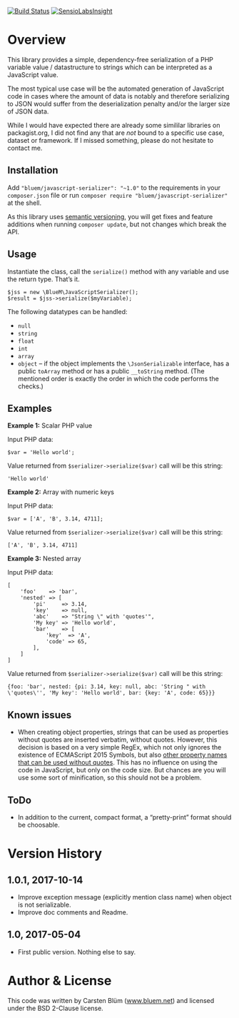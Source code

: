 [![Build Status](https://api.travis-ci.org/BlueM/PHP-JavaScript-Serializer.svg?branch=master)](https://travis-ci.org/BlueM/PHP-JavaScript-Serializer)
[![SensioLabsInsight](https://insight.sensiolabs.com/projects/a2a2401a-906e-4f9d-b889-416890a620ca/mini.png)](https://insight.sensiolabs.com/projects/a2a2401a-906e-4f9d-b889-416890a620ca)

Overview
========

This library provides a simple, dependency-free serialization of a PHP variable value / datastructure to strings which can be interpreted as a JavaScript value.

The most typical use case will be the automated generation of JavaScript code in cases where the amount of data is notably and therefore serializing to JSON would suffer from the deserialization penalty and/or the larger size of JSON data.

While I would have expected there are already some simililar libraries on packagist.org, I did not find any that are *not* bound to a specific use case, dataset or framework. If I missed something, please do not hesitate to contact me.


Installation
-------------
Add `"bluem/javascript-serializer": "~1.0"` to the requirements in your `composer.json` file or run `composer require "bluem/javascript-serializer"` at the shell.

As this library uses [semantic versioning](http://semver.org), you will get fixes and feature additions when running `composer update`, but not changes which break the API.


Usage
----

Instantiate the class, call the `serialize()` method with any variable and use the return type. That’s it.

    $jss = new \BlueM\JavaScriptSerializer();
    $result = $jss->serialize($myVariable);

The following datatypes can be handled:

* `null`
* `string`
* `float`
* `int`
* `array`
* `object` – if the object implements the `\JsonSerializable` interface, has a public `toArray` method or has a public `__toString` method. (The mentioned order is exactly the order in which the code performs the checks.)


Examples
--------

**Example 1:** Scalar PHP value

Input PHP data:

    $var = 'Hello world';

Value returned from `$serializer->serialize($var)` call will be this string:

    'Hello world'

**Example 2:** Array with numeric keys

Input PHP data:

    $var = ['A', 'B', 3.14, 4711];

Value returned from `$serializer->serialize($var)` call will be this string:

    ['A', 'B', 3.14, 4711]


**Example 3:** Nested array
 
Input PHP data:

    [
        'foo'    => 'bar',
        'nested' => [
            'pi'     => 3.14,
            'key'    => null,
            'abc'    => "String \" with 'quotes'",
            'My key' => 'Hello world',
            'bar'    => [
                'key'  => 'A',
                'code' => 65,
            ],
        ]
    ]

Value returned from `$serializer->serialize($var)` call will be this string:

    {foo: 'bar', nested: {pi: 3.14, key: null, abc: 'String " with \'quotes\'', 'My key': 'Hello world', bar: {key: 'A', code: 65}}}


Known issues
------------
* When creating object properties, strings that can be used as properties without quotes are inserted verbatim, without quotes. However, this decision is based on a very simple RegEx, which not only ignores the existence of ECMAScript 2015 Symbols, but also [other property names that can be used without quotes](https://mothereff.in/js-properties#12e34). This has no influence on using the code in JavaScript, but only on the code size. But chances are you will use some sort of minification, so this should not be a problem.


ToDo
----
* In addition to the current, compact format, a “pretty-print” format should be choosable.


Version History
=================

1.0.1, 2017-10-14
-----------------
* Improve exception message (explicitly mention class name) when object is not serializable.
* Improve doc comments and Readme.

1.0, 2017-05-04
----------------
* First public version. Nothing else to say.


Author & License
=================
This code was written by Carsten Blüm (www.bluem.net) and licensed under the BSD 2-Clause license.
